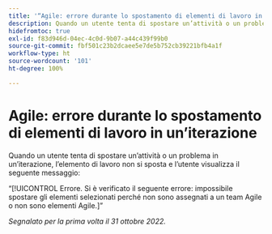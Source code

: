 ```yaml
---
title: '“Agile: errore durante lo spostamento di elementi di lavoro in un’iterazione”'
description: Quando un utente tenta di spostare un’attività o un problema in un’iterazione, l’elemento di lavoro non si sposta e l’utente visualizza un messaggio di errore.
hidefromtoc: true
exl-id: f83d946d-04ec-4c0d-9b07-a44c439f99b0
source-git-commit: fbf501c23b2dcaee5e7de5b752cb39221bfb4a1f
workflow-type: ht
source-wordcount: '101'
ht-degree: 100%

---
```


# Agile: errore durante lo spostamento di elementi di lavoro in un’iterazione

Quando un utente tenta di spostare un’attività o un problema in un’iterazione, l’elemento di lavoro non si sposta e l’utente visualizza il seguente messaggio:

“[!UICONTROL Errore. Si è verificato il seguente errore: impossibile spostare gli elementi selezionati perché non sono assegnati a un team Agile o non sono elementi Agile.]”

_Segnalato per la prima volta il 31 ottobre 2022._

